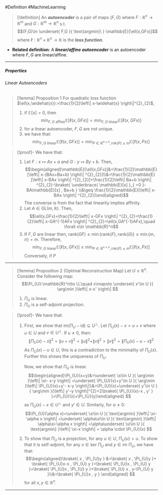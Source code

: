 #Definition #MachineLearning

> [!definition]
> An ***autoencoder*** is a pair of maps $(F,G)$ where $F:\mathbb{R}^n\to \mathbb{R}^m$ and $G:\mathbb{R}^m\to \mathbb{R}^n$ s.t. $$(F,G)\in \underset{ F,G }{ \text{argmin}\ } \mathbb{E}[\ell(x,GFx)]$$where $\ell:\mathbb{R}^n\times \mathbb{R}^n \to \mathbb{R}$ is the ***loss function***. 
- **Related definition**: A ***linear/affine autoencoder*** is an autoencoder where $F,G$ are linear/affine. 

---
##### Properties
###### Linear Autoencoders
> [!lemma] Proposition 1
> For quadratic loss function $\ell(x,\widehat{x}):=\frac{1}{2}\left\| x-\widehat{x} \right\|^{2}_{2}$, 
> 1. if $\mathbb{E}[x]=0$, then $$\min_{F,G \text{ affine}}\mathbb{E}[\ell(x,GFx)]=\min_{F,G \text{ linear}}\mathbb{E}[\ell(x,GFx)]$$
> 2. for a linear autoencoder, $F,G$ are not unique. 
> 3. we have that: $$\min_{F,G \text{ linear}}\mathbb{E}[\ell(x,GFx)]=\min_{P\in\mathbb{R}^{n\times n}, \text{rnk}(P)\leq m}\mathbb{E}[\ell(x,Px)]$$

> [!proof]-
> We have that:
> 1. Let $F:x\mapsto Ax+a$ and $G:y\mapsto By+b$. Then, $$\begin{aligned}\mathbb{E}[\ell(x,GFx)]&=\frac{1}{2}\mathbb{E}[\left\| x-(BAx+Ba+b) \right\| ^{2}_{2}]\\&=\frac{1}{2}\mathbb{E}[\left\| x-BAx \right\| ^{2}_{2}]+\frac{1}{2}\left\| Ba+b \right\| ^{2}_{2}-\braket{ \underbrace{ \mathbb{E}[x] }_{ =0 }-BA\mathbb{E}[x] , Ba+b } \\&\geq \frac{1}{2}\mathbb{E}[\left\| x-BAx \right\| ^{2}_{2}]\end{aligned}$$The converse is from the fact that linearity implies affinity.
> 2. Let $A\in \text{GL}(m,\mathbb{R})$. Then, $$\ell(x,GFx)=\frac{1}{2}\left\| x-GFx \right\| ^{2}_{2}=\frac{1}{2}\left\| x-GA^{-1}AFx \right\| ^{2}_{2}=\ell(x,GA^{-1}AFx),\quad \forall x\in \mathbb{R}^n$$
> 3. If $F,G$ are linear then, $\text{rank}(GF)\leq \min \{ \text{rank}(F),\text{rank}(G) \}\leq \min \{ m,n \}=m$. Therefore, $$\min_{F,G \text{ linear}}\mathbb{E}[\ell(x,GFx)]\geq\min_{P\in\mathbb{R}^{n\times n}, \text{rnk}(P)\leq m}\mathbb{E}[\ell(x,Px)]$$Conversely, if $P$

---
> [!lemma] Proposition 2 (Optimal Reconstruction Map)
> Let $U\leq \mathbb{R}^n$. Consider the following map: $$\Pi_{U}:\mathbb{R}^n\to U,\quad x\mapsto \underset{ x'\in U }{ \arg\min }\left\| x-x' \right\| $$
> 1. $\Pi_{U}$ is linear.
> 2. $\Pi_{U}$ is a self-adjoint projection.

> [!proof]-
> We have that:
> 1. First, we show that $\text{im}(\Pi_{U}-\text{id})\subseteq U^ \bot$. Let $\Pi_{U}(x)-x= u+v$ where $u\in U$ and $v\in U^\bot$. If $u\neq 0$, then: $$\left\| \Pi_{U}(x)-x \right\| ^{2}=\|u+v\|^{2}=\|u\|^{2}+\|v\|^{2}> \|v\|^{2}=\left\| \Pi_{U}(x)-u -x \right\|^{2} $$As $\Pi_{U}(x)-u\in U$, this is a contradiction to the minimality of $\Pi_{U}(x)$. Further this shows the uniqueness of $\Pi_{U}$. 
>    
>    Now, we show that $\Pi_{U}$ is linear. $$\begin{aligned}\Pi_{U}(x+y)&=\underset{ \xi\in U }{ \arg\min }\left\| \xi- x-y \right\| =\underset{ \Pi_{U}(x)+y'\in U }{ \arg\min }\left\| \Pi_{U}(x)+y'- x-y \right\|\\&=\Pi_{U}(x)+\underset{ y'\in U }{ \arg\min }(\left\| y'-y \right\|^{2}+2\braket{ \Pi_{U}(x)-x , y' } )=\Pi_{U}(x)+\Pi_{U}(y)\end{aligned} $$as $\Pi_{U}(x)-x\in U^ \bot$ and $y'\in U$. Similarly, for $\alpha\neq 0$:$$\Pi_{U}(\alpha x)=\underset{ \xi\in U }{ \text{argmin} }\left\| \xi-\alpha x \right\| =\underset{ \alpha\xi\in U }{ \text{argmin} }\left\| \alpha\xi-\alpha x \right\| =\alpha\underset{ \xi\in U }{ \text{argmin} }\left\| \xi-x \right\| = \alpha \cdot \Pi_{U}(x) $$
> 2. To show that $\Pi_{U}$ is a projection, for any $u\in U$, $\Pi_{U}(u)=u$. To show that it is self-adjoint, for any $x\in \text{ker }\Pi_{U}$ and $y\in \text{im }\Pi_{U}$, we have that: $$\begin{aligned}\braket{ x , \Pi_{U}y } &=\braket{ x , \Pi_{U}y }+ \braket{ \Pi_{U}x-x , \Pi_{U} y }=\braket{ \Pi_{U}x , \Pi_{U} y }=\braket{ \Pi_{U}x , \Pi_{U} y }+\braket{ \Pi_{U} x , y-\Pi_{U} y  }\\&=\braket{ \Pi_{U}x , y }  \end{aligned}  $$for all $x,y\in \mathbb{R}^n$.

---
